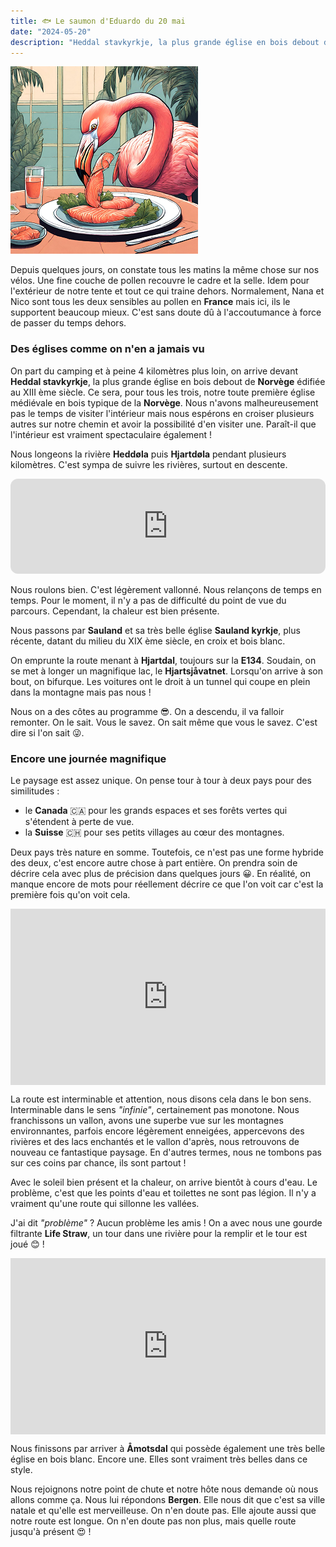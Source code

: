 ```yaml
---
title: 🐟 Le saumon d'Eduardo du 20 mai
date: "2024-05-20"
description: "Heddal stavkyrkje, la plus grande église en bois debout de Norvège !"
---
```


![Saumon d'Eduardo](../saumon_eduardo.png)

Depuis quelques jours, on constate tous les matins la même chose sur nos vélos. Une fine couche de pollen recouvre le cadre et la selle. Idem pour l'extérieur de notre tente et tout ce qui traine dehors. Normalement, Nana et Nico sont tous les deux sensibles au pollen en **France** mais ici, ils le supportent beaucoup mieux. C'est sans doute dû à l'accoutumance à force de passer du temps dehors.

### Des églises comme on n'en a jamais vu

On part du camping et à peine 4 kilomètres plus loin, on arrive devant **Heddal stavkyrkje**, la plus grande église en bois debout de **Norvège** édifiée au XIII ème siècle. Ce sera, pour tous les trois, notre toute première église médiévale en bois typique de la **Norvège**. Nous n'avons malheureusement pas le temps de visiter l'intérieur mais nous espérons en croiser plusieurs autres sur notre chemin et avoir la possibilité d'en visiter une. Paraît-il que l'intérieur est vraiment spectaculaire également !

Nous longeons la rivière **Heddøla** puis **Hjartdøla** pendant plusieurs kilomètres. C'est sympa de suivre les rivières, surtout en descente. 

<iframe style="border-radius:12px" src="https://open.spotify.com/embed/track/6UAgnw2w3AVwLg1p7sE7v4?utm_source=generator&theme=0" width="100%" height="152" frameBorder="0" allow="autoplay; clipboard-write; encrypted-media; picture-in-picture" loading="lazy"></iframe>

Nous roulons bien. C'est légèrement vallonné. Nous relançons de temps en temps. Pour le moment, il n'y a pas de difficulté du point de vue du parcours. Cependant, la chaleur est bien présente. 

Nous passons par **Sauland** et sa très belle église **Sauland kyrkje**, plus récente, datant du milieu du XIX ème siècle, en croix et bois blanc.

On emprunte la route menant à **Hjartdal**, toujours sur la **E134**. Soudain, on se met à longer un magnifique lac, le **Hjartsjåvatnet**. Lorsqu'on arrive à son bout, on bifurque. Les voitures ont le droit à un tunnel qui coupe en plein dans la montagne mais pas nous ! 

Nous on a des côtes au programme 😎. On a descendu, il va falloir remonter. On le sait. Vous le savez. On sait même que vous le savez. C'est dire si l'on sait 😜.

### Encore une journée magnifique 

Le paysage est assez unique. On pense tour à tour à deux pays pour des similitudes :
- le **Canada** 🇨🇦 pour les grands espaces et ses forêts vertes qui s'étendent à perte de vue.
- la **Suisse** 🇨🇭 pour ses petits villages au cœur des montagnes.

Deux pays très nature en somme. Toutefois, ce n'est pas une forme hybride des deux, c'est encore autre chose à part entière. On prendra soin de décrire cela avec plus de précision dans quelques jours 😀. En réalité, on manque encore de mots pour réellement décrire ce que l'on voit car c'est la première fois qu'on voit cela.

<div style="width: 100%; height: 0; position: relative; padding-bottom: 56%;"><iframe src="https://giphy.com/embed/Fkmgse8OMKn9C" style="top: 0; left: 0; width: 100%; height: 100%; position: absolute; border: 0;" allowfullscreen scrolling="no" allow="encrypted-media;" class="giphy-embed"></iframe></div>

La route est interminable et attention, nous disons cela dans le bon sens. Interminable dans le sens *"infinie"*, certainement pas monotone. Nous franchissons un vallon, avons une superbe vue sur les montagnes environnantes, parfois encore légèrement enneigées, appercevons des rivières et des lacs enchantés et le vallon d'après, nous retrouvons de nouveau ce fantastique paysage. En d'autres termes, nous ne tombons pas sur ces coins par chance, ils sont partout !

Avec le soleil bien présent et la chaleur, on arrive bientôt à cours d'eau. Le problème, c'est que les points d'eau et toilettes ne sont pas légion. Il n'y a vraiment qu'une route qui sillonne les vallées.

J'ai dit *"problème"* ? Aucun problème les amis ! On a avec nous une gourde filtrante **Life Straw**, un tour dans une rivière pour la remplir et le tour est joué 😊 !

<div style="width: 100%; height: 0; position: relative; padding-bottom: 56%;"><iframe src="https://giphy.com/embed/MtWJ2pJx7CbJe" style="top: 0; left: 0; width: 100%; height: 100%; position: absolute; border: 0;" allowfullscreen scrolling="no" allow="encrypted-media;" class="giphy-embed"></iframe></div> 
 
Nous finissons par arriver à **Åmotsdal** qui possède également une très belle église en bois blanc. Encore une. Elles sont vraiment très belles dans ce style.

Nous rejoignons notre point de chute et notre hôte nous demande où nous allons comme ça. Nous lui répondons **Bergen**. Elle nous dit que c'est sa ville natale et qu'elle est merveilleuse. On n'en doute pas. Elle ajoute aussi que notre route est longue. On n'en doute pas non plus, mais quelle route jusqu'à présent 😍 !
 